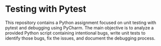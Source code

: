 # Testing with Pytest


This repository contains a Python assignment focused on unit testing with pytest and debugging using PyCharm. The main objective is to analyze a provided Python script containing intentional bugs, write unit tests to identify those bugs, fix the issues, and document the debugging process.
